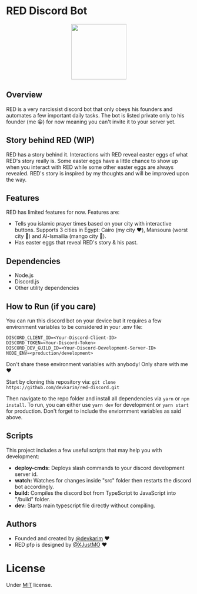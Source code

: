 # RED Discord Bot

<p align="center"><img src="https://imgur.com/TNWYtZW.png" width="150" height="150" align="center"/></p>

## Overview

RED is a very narcissist discord bot that only obeys his founders and automates a few important daily tasks. The bot is listed private only to his founder (me 😀) for now meaning you can't invite it to your server yet.

## Story behind RED (WIP)

RED has a story behind it. Interactions with RED reveal easter eggs of what RED's story really is. Some easter eggs have a little chance to show up when you interact with RED while some other easter eggs are always revealed. RED's story is inspired by my thoughts and will be improved upon the way.

## Features

RED has limited features for now. Features are:

- Tells you islamic prayer times based on your city with interactive buttons. Supports 3 cities in Egypt: Cairo (my city ❤️), Mansoura (worst city 🤢) and Al-Ismailia (mango city 🥭).
- Has easter eggs that reveal RED's story & his past.

## Dependencies

- Node.js
- Discord.js
- Other utility dependencies

## How to Run (if you care)

You can run this discord bot on your device but it requires a few environment variables to be considered in your .env file:

```
DISCORD_CLIENT_ID=<Your-Discord-Client-ID>
DISCORD_TOKEN=<Your-Discord-Token>
DISCORD_DEV_GUILD_ID=<Your-Discord-Development-Server-ID>
NODE_ENV=<production/development>
```

Don't share these environment variables with anybody! Only share with me ❤️

Start by cloning this repository via:
`git clone https://github.com/devkarim/red-discord.git`

Then navigate to the repo folder and install all dependencies via `yarn` or `npm install`. To run, you can either use `yarn dev` for development or `yarn start` for production. Don't forget to include the enviornment variables as said above.

## Scripts

This project includes a few useful scripts that may help you with development:

- **deploy-cmds:** Deploys slash commands to your discord development server id.
- **watch:** Watches for changes inside "src" folder then restarts the discord bot accordingly.
- **build:** Compiles the discord bot from TypeScript to JavaScript into "/build" folder.
- **dev:** Starts main typescript file directly without compiling.

## Authors

- Founded and created by [@devkarim](https://github.com/devkarim) ❤️
- RED pfp is designed by [@XJustMO](https://github.com/XJustMO) ❤️

# License

Under [MIT](https://github.com/devkarim/red-discord/blob/main/LICENSE.md) license.

